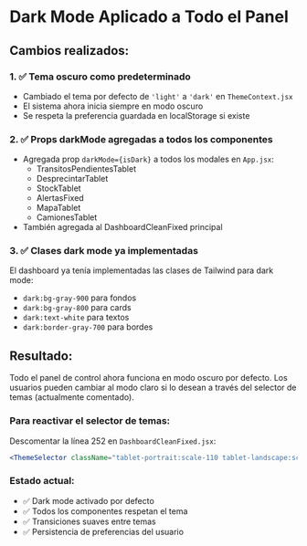 # Dark Mode Aplicado a Todo el Panel

## Cambios realizados:

### 1. ✅ **Tema oscuro como predeterminado**
- Cambiado el tema por defecto de `'light'` a `'dark'` en `ThemeContext.jsx`
- El sistema ahora inicia siempre en modo oscuro
- Se respeta la preferencia guardada en localStorage si existe

### 2. ✅ **Props darkMode agregadas a todos los componentes**
- Agregada prop `darkMode={isDark}` a todos los modales en `App.jsx`:
  - TransitosPendientesTablet
  - DesprecintarTablet
  - StockTablet
  - AlertasFixed
  - MapaTablet
  - CamionesTablet
- También agregada al DashboardCleanFixed principal

### 3. ✅ **Clases dark mode ya implementadas**
El dashboard ya tenía implementadas las clases de Tailwind para dark mode:
- `dark:bg-gray-900` para fondos
- `dark:bg-gray-800` para cards
- `dark:text-white` para textos
- `dark:border-gray-700` para bordes

## Resultado:

Todo el panel de control ahora funciona en modo oscuro por defecto. Los usuarios pueden cambiar al modo claro si lo desean a través del selector de temas (actualmente comentado).

### Para reactivar el selector de temas:

Descomentar la línea 252 en `DashboardCleanFixed.jsx`:
```jsx
<ThemeSelector className="tablet-portrait:scale-110 tablet-landscape:scale-100" />
```

### Estado actual:
- ✅ Dark mode activado por defecto
- ✅ Todos los componentes respetan el tema
- ✅ Transiciones suaves entre temas
- ✅ Persistencia de preferencias del usuario